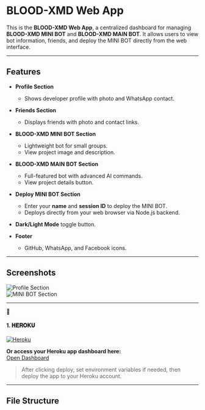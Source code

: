 # BLOOD-XMD Web App

This is the **BLOOD-XMD Web App**, a centralized dashboard for managing **BLOOD-XMD MINI BOT** and **BLOOD-XMD MAIN BOT**. It allows users to view bot information, friends, and deploy the MINI BOT directly from the web interface.

---

## Features

- **Profile Section**  
  - Shows developer profile with photo and WhatsApp contact.  

- **Friends Section**  
  - Displays friends with photo and contact links.

- **BLOOD-XMD MINI BOT Section**  
  - Lightweight bot for small groups.
  - View project image and description.

- **BLOOD-XMD MAIN BOT Section**  
  - Full-featured bot with advanced AI commands.
  - View project details button.

- **Deploy MINI BOT Section**  
  - Enter your **name** and **session ID** to deploy the MINI BOT.
  - Deploys directly from your web browser via Node.js backend.

- **Dark/Light Mode** toggle button.

- **Footer**  
  - GitHub, WhatsApp, and Facebook icons.

---

## Screenshots

![Profile Section](https://files.catbox.moe/rs1zep.jpg)  
![MINI BOT Section](https://files.catbox.moe/kc86ar.jpg)

---

🎎<h4 align="left">1. 𝐇𝐄𝐑𝐎𝐊𝐔</h4>
<p align="left">
<a href='https://dashboard.heroku.com/new?template=https://github.com/BLOOD-MAIN/BLOOD-XMD-PAIR-' target="_blank">
<img alt='Heroku' src='https://img.shields.io/badge/-Heroku%20Deploy-purple?style=for-the-badge&logo=heroku&logoColor=white'/>
</a>
</p>

**Or access your Heroku app dashboard here:**  
[Open Dashboard](https://dashboard.heroku.com/apps)

> After clicking deploy, set environment variables if needed, then deploy the app to your Heroku account.

---

## File Structure
